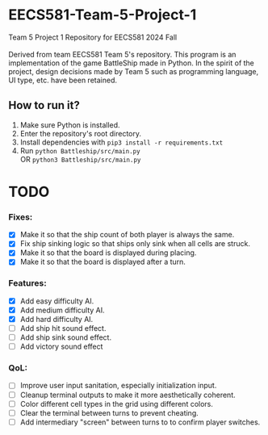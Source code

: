 # EECS581-Team-5-Project-1
Team 5 Project 1 Repository for EECS581 2024 Fall \
\
Derived from team EECS581 Team 5's repository. This program is an implementation
of the game BattleShip made in Python. In the spirit of the project, design decisions
made by Team 5 such as  programming language, UI type, etc. have been retained.

## How to run it?
1) Make sure Python is installed.
2) Enter the repository's root directory.
3) Install dependencies with `pip3 install -r requirements.txt`
4) Run `python Battleship/src/main.py` \
   OR `python3 Battleship/src/main.py`

# TODO
### Fixes:
- [x] Make it so that the ship count of both player is always the same.
- [x] Fix ship sinking logic so that ships only sink when all cells are struck.
- [x] Make it so that the board is displayed during placing.
- [x] Make it so that the board is displayed after a turn.

### Features:
- [x] Add easy difficulty AI.
- [x] Add medium difficulty AI.
- [x] Add hard difficulty AI.
- [ ] Add ship hit sound effect.
- [ ] Add ship sink sound effect.
- [ ] Add victory sound effect

### QoL:
- [ ] Improve user input sanitation, especially initialization input.
- [ ] Cleanup terminal outputs to make it more aesthetically coherent.
- [ ] Color different cell types in the grid using different colors.
- [ ] Clear the terminal between turns to prevent cheating.
- [ ] Add intermediary "screen" between turns to to confirm player switches.